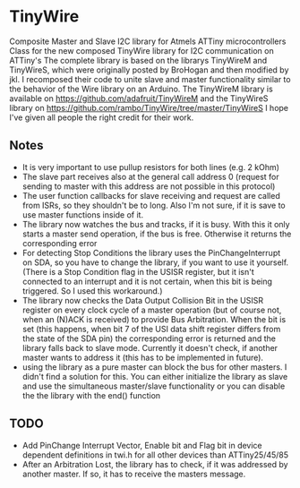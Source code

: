 # TinyWire
Composite Master and Slave I2C library for Atmels ATTiny microcontrollers
Class for the new composed TinyWire library for I2C communication on ATTiny's
The complete library is based on the librarys TinyWireM and TinyWireS, which were originally posted by
BroHogan and then modified by jkl. I recomposed their code to unite slave and master functionality similar
to the behavior of the Wire library on an Arduino. The TinyWireM library is available on https://github.com/adafruit/TinyWireM
and the TinyWireS library on https://github.com/rambo/TinyWire/tree/master/TinyWireS
I hope I've given all people the right credit for their work.

## Notes
 * It is very important to use pullup resistors for both lines (e.g. 2 kOhm)
 * The slave part receives also at the general call address 0 (request for sending to master with this address are not possible in this protocol)
 * The user function callbacks for slave receiving and request are called from ISRs, so they shouldn't be to long. Also I'm not sure, if it is save to use master functions inside of it.
 * The library now watches the bus and tracks, if it is busy. With this it only starts a master send operation, if the bus is free. Otherwise it returns the corresponding error
 * For detecting Stop Conditions the library uses the PinChangeInterrupt on SDA, so you have to change the library, if you want to use it yourself. (There is a Stop Condition flag in the USISR register, but it isn't connected to an interrupt and it is not certain, when this bit is being triggered. So I used this workaround.)
 * The library now checks the Data Output Collision Bit in the USISR register on every clock cycle of a master operation (but of course not, when an (N)ACK is received) to provide Bus Arbitration. When the bit is set (this happens, when bit 7 of the USI data shift register differs from the state of the SDA pin) the corresponding error is returned and the library falls back to slave mode. Currently it doesn't check, if another master wants to address it (this has to be implemented in future).
 * using the library as a pure master can block the bus for other masters. I didn't find a solution for this. You can either initialize the library as slave and use the simultaneous master/slave functionality or you can disable the the library with the end() function

## TODO
 * Add PinChange Interrupt Vector, Enable bit and Flag bit in device dependent definitions in twi.h for all other devices than ATTiny25/45/85
 * After an Arbitration Lost, the library has to check, if it was addressed by another master. If so, it has to receive the masters message.
